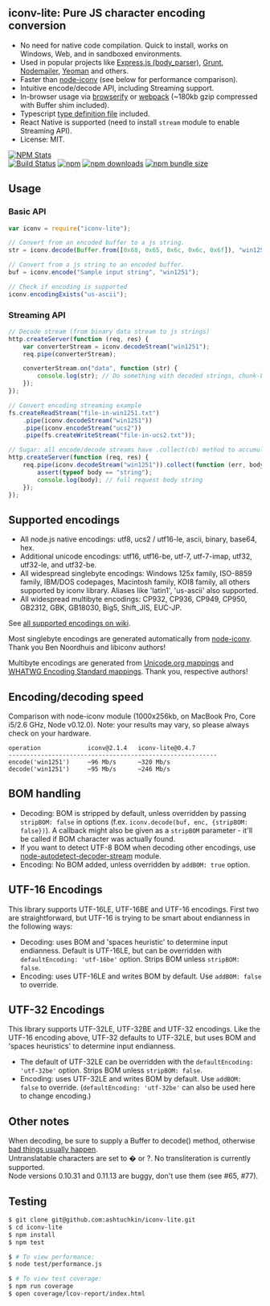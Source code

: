 ## iconv-lite: Pure JS character encoding conversion

-   No need for native code compilation. Quick to install, works on Windows, Web, and in sandboxed environments.
-   Used in popular projects like [Express.js (body_parser)](https://github.com/expressjs/body-parser),
    [Grunt](http://gruntjs.com/), [Nodemailer](http://www.nodemailer.com/), [Yeoman](http://yeoman.io/) and others.
-   Faster than [node-iconv](https://github.com/bnoordhuis/node-iconv) (see below for performance comparison).
-   Intuitive encode/decode API, including Streaming support.
-   In-browser usage via [browserify](https://github.com/substack/node-browserify) or [webpack](https://webpack.js.org/) (~180kb gzip compressed with Buffer shim included).
-   Typescript [type definition file](https://github.com/ashtuchkin/iconv-lite/blob/master/lib/index.d.ts) included.
-   React Native is supported (need to install `stream` module to enable Streaming API).
-   License: MIT.

[![NPM Stats](https://nodei.co/npm/iconv-lite.png)](https://npmjs.org/package/iconv-lite/)  
[![Build Status](https://app.travis-ci.com/ashtuchkin/iconv-lite.svg?branch=master)](https://app.travis-ci.com/ashtuchkin/iconv-lite)
[![npm](https://img.shields.io/npm/v/iconv-lite.svg)](https://npmjs.org/package/iconv-lite/)
[![npm downloads](https://img.shields.io/npm/dm/iconv-lite.svg)](https://npmjs.org/package/iconv-lite/)
[![npm bundle size](https://img.shields.io/bundlephobia/min/iconv-lite.svg)](https://npmjs.org/package/iconv-lite/)

## Usage

### Basic API

```javascript
var iconv = require("iconv-lite");

// Convert from an encoded buffer to a js string.
str = iconv.decode(Buffer.from([0x68, 0x65, 0x6c, 0x6c, 0x6f]), "win1251");

// Convert from a js string to an encoded buffer.
buf = iconv.encode("Sample input string", "win1251");

// Check if encoding is supported
iconv.encodingExists("us-ascii");
```

### Streaming API

```javascript
// Decode stream (from binary data stream to js strings)
http.createServer(function (req, res) {
    var converterStream = iconv.decodeStream("win1251");
    req.pipe(converterStream);

    converterStream.on("data", function (str) {
        console.log(str); // Do something with decoded strings, chunk-by-chunk.
    });
});

// Convert encoding streaming example
fs.createReadStream("file-in-win1251.txt")
    .pipe(iconv.decodeStream("win1251"))
    .pipe(iconv.encodeStream("ucs2"))
    .pipe(fs.createWriteStream("file-in-ucs2.txt"));

// Sugar: all encode/decode streams have .collect(cb) method to accumulate data.
http.createServer(function (req, res) {
    req.pipe(iconv.decodeStream("win1251")).collect(function (err, body) {
        assert(typeof body == "string");
        console.log(body); // full request body string
    });
});
```

## Supported encodings

-   All node.js native encodings: utf8, ucs2 / utf16-le, ascii, binary, base64, hex.
-   Additional unicode encodings: utf16, utf16-be, utf-7, utf-7-imap, utf32, utf32-le, and utf32-be.
-   All widespread singlebyte encodings: Windows 125x family, ISO-8859 family,
    IBM/DOS codepages, Macintosh family, KOI8 family, all others supported by iconv library.
    Aliases like 'latin1', 'us-ascii' also supported.
-   All widespread multibyte encodings: CP932, CP936, CP949, CP950, GB2312, GBK, GB18030, Big5, Shift_JIS, EUC-JP.

See [all supported encodings on wiki](https://github.com/ashtuchkin/iconv-lite/wiki/Supported-Encodings).

Most singlebyte encodings are generated automatically from [node-iconv](https://github.com/bnoordhuis/node-iconv). Thank you Ben Noordhuis and libiconv authors!

Multibyte encodings are generated from [Unicode.org mappings](http://www.unicode.org/Public/MAPPINGS/) and [WHATWG Encoding Standard mappings](http://encoding.spec.whatwg.org/). Thank you, respective authors!

## Encoding/decoding speed

Comparison with node-iconv module (1000x256kb, on MacBook Pro, Core i5/2.6 GHz, Node v0.12.0).
Note: your results may vary, so please always check on your hardware.

    operation             iconv@2.1.4   iconv-lite@0.4.7
    ----------------------------------------------------------
    encode('win1251')     ~96 Mb/s      ~320 Mb/s
    decode('win1251')     ~95 Mb/s      ~246 Mb/s

## BOM handling

-   Decoding: BOM is stripped by default, unless overridden by passing `stripBOM: false` in options
    (f.ex. `iconv.decode(buf, enc, {stripBOM: false})`).
    A callback might also be given as a `stripBOM` parameter - it'll be called if BOM character was actually found.
-   If you want to detect UTF-8 BOM when decoding other encodings, use [node-autodetect-decoder-stream](https://github.com/danielgindi/node-autodetect-decoder-stream) module.
-   Encoding: No BOM added, unless overridden by `addBOM: true` option.

## UTF-16 Encodings

This library supports UTF-16LE, UTF-16BE and UTF-16 encodings. First two are straightforward, but UTF-16 is trying to be
smart about endianness in the following ways:

-   Decoding: uses BOM and 'spaces heuristic' to determine input endianness. Default is UTF-16LE, but can be
    overridden with `defaultEncoding: 'utf-16be'` option. Strips BOM unless `stripBOM: false`.
-   Encoding: uses UTF-16LE and writes BOM by default. Use `addBOM: false` to override.

## UTF-32 Encodings

This library supports UTF-32LE, UTF-32BE and UTF-32 encodings. Like the UTF-16 encoding above, UTF-32 defaults to UTF-32LE, but uses BOM and 'spaces heuristics' to determine input endianness.

-   The default of UTF-32LE can be overridden with the `defaultEncoding: 'utf-32be'` option. Strips BOM unless `stripBOM: false`.
-   Encoding: uses UTF-32LE and writes BOM by default. Use `addBOM: false` to override. (`defaultEncoding: 'utf-32be'` can also be used here to change encoding.)

## Other notes

When decoding, be sure to supply a Buffer to decode() method, otherwise [bad things usually happen](https://github.com/ashtuchkin/iconv-lite/wiki/Use-Buffers-when-decoding).  
Untranslatable characters are set to � or ?. No transliteration is currently supported.  
Node versions 0.10.31 and 0.11.13 are buggy, don't use them (see #65, #77).

## Testing

```bash
$ git clone git@github.com:ashtuchkin/iconv-lite.git
$ cd iconv-lite
$ npm install
$ npm test

$ # To view performance:
$ node test/performance.js

$ # To view test coverage:
$ npm run coverage
$ open coverage/lcov-report/index.html
```
